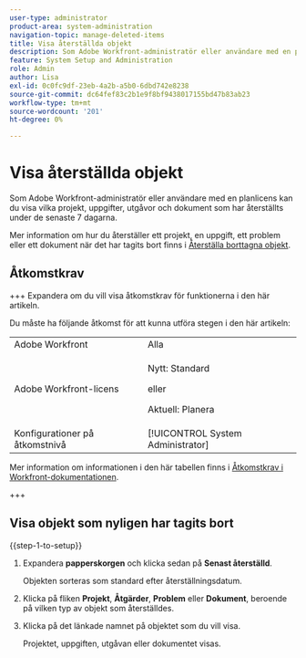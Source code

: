 ```yaml
---
user-type: administrator
product-area: system-administration
navigation-topic: manage-deleted-items
title: Visa återställda objekt
description: Som Adobe Workfront-administratör eller användare med en planlicens kan du visa vilka projekt, uppgifter, utgåvor och dokument som har återställts under de senaste 7 dagarna.
feature: System Setup and Administration
role: Admin
author: Lisa
exl-id: 0c0fc9df-23eb-4a2b-a5b0-6dbd742e8238
source-git-commit: dc64fef83c2b1e9f8bf9438017155bd47b83ab23
workflow-type: tm+mt
source-wordcount: '201'
ht-degree: 0%

---
```


# Visa återställda objekt

<!--
<p data-mc-conditions="QuicksilverOrClassic.Draft mode">**DON'T DELETE, DRAFT OR HIDE THIS ARTICLE. IT IS LINKED TO THE PRODUCT, THROUGH THE CONTEXT SENSITIVE HELP LINKS. **</p>
-->

Som Adobe Workfront-administratör eller användare med en planlicens kan du visa vilka projekt, uppgifter, utgåvor och dokument som har återställts under de senaste 7 dagarna.

Mer information om hur du återställer ett projekt, en uppgift, ett problem eller ett dokument när det har tagits bort finns i [Återställa borttagna objekt](../../../administration-and-setup/manage-workfront/manage-deleted-items/restore-deleted-items.md).

## Åtkomstkrav

+++ Expandera om du vill visa åtkomstkrav för funktionerna i den här artikeln.

Du måste ha följande åtkomst för att kunna utföra stegen i den här artikeln:

<table style="table-layout:auto"> 
 <col> 
 <col> 
 <tbody> 
  <tr> 
   <td role="rowheader">Adobe Workfront</td> 
   <td>Alla</td> 
  </tr> 
  <tr> 
  <tr> 
   <td role="rowheader">Adobe Workfront-licens</td> 
   <td><p>Nytt: Standard</p>
       <p>eller</p>
       <p>Aktuell: Planera</p></td>
  </tr> 
  </tr> 
  <tr> 
   <td role="rowheader">Konfigurationer på åtkomstnivå</td> 
   <td>[!UICONTROL System Administrator]</td>
  </tr> 
 </tbody> 
</table>

Mer information om informationen i den här tabellen finns i [Åtkomstkrav i Workfront-dokumentationen](/help/quicksilver/administration-and-setup/add-users/access-levels-and-object-permissions/access-level-requirements-in-documentation.md).

+++

## Visa objekt som nyligen har tagits bort

{{step-1-to-setup}}

1. Expandera **papperskorgen** och klicka sedan på **Senast återställd**.

   Objekten sorteras som standard efter återställningsdatum.

1. Klicka på fliken **Projekt**, **Åtgärder**, **Problem** eller **Dokument**, beroende på vilken typ av objekt som återställdes.

1. Klicka på det länkade namnet på objektet som du vill visa.

   Projektet, uppgiften, utgåvan eller dokumentet visas.
